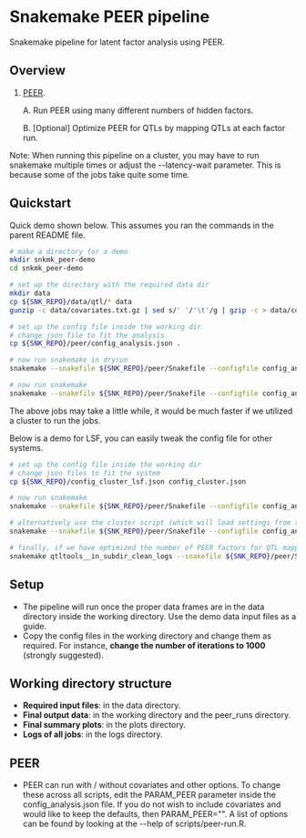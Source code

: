 Snakemake PEER pipeline
=======================

Snakemake pipeline for latent factor analysis using PEER.


Overview
--------

1. [PEER](https://github.com/PMBio/peer).
    
    A. Run PEER using many different numbers of hidden factors. 
    
    B. [Optional] Optimize PEER for QTLs by mapping QTLs at each factor run. 

Note: When running this pipeline on a cluster, you may have to run snakemake multiple times or adjust the --latency-wait parameter. This is because some of the jobs take quite some time.


Quickstart
----------

Quick demo shown below. This assumes you ran the commands in the parent README file.

```bash
# make a directory for a demo
mkdir snkmk_peer-demo
cd snkmk_peer-demo

# set up the directory with the required data dir
mkdir data
cp ${SNK_REPO}/data/qtl/* data
gunzip -c data/covariates.txt.gz | sed s/' '/'\t'/g | gzip -c > data/covariates.tsv.gz 

# set up the config file inside the working dir
# change json file to fit the analysis
cp ${SNK_REPO}/peer/config_analysis.json .

# now run snakemake in dryrun
snakemake --snakefile ${SNK_REPO}/peer/Snakefile --configfile config_analysis.json --dryrun

# now run snakemake
snakemake --snakefile ${SNK_REPO}/peer/Snakefile --configfile config_analysis.json --printshellcmds
```

The above jobs may take a little while, it would be much faster if we utilized a cluster to run the jobs. 

Below is a demo for LSF, you can easily tweak the config file for other systems.

```bash
# set up the config file inside the working dir
# change json files to fit the system
cp ${SNK_REPO}/config_cluster_lsf.json config_cluster.json

# now run snakemake
snakemake --snakefile ${SNK_REPO}/peer/Snakefile --configfile config_analysis.json --printshellcmds --latency-wait 600 --jobs 999 --cluster-config config_cluster.json --cluster 'bsub -g {cluster.group} -M {cluster.memory} -R {cluster.resources} -J {cluster.name} -oo {cluster.output} -eo {cluster.error}'

# alternatively use the cluster script (which will load settings from the config file)
snakemake --snakefile ${SNK_REPO}/peer/Snakefile --configfile config_analysis.json --printshellcmds --latency-wait 600 --jobs 999 --cluster-config config_cluster.json --cluster ${SNK_REPO}/wrappers/cluster/lsf.py

# finally, if we have optimized the number of PEER factors for QTL mapping, clear the logs for each PEER mapping
snakemake qtltools__in_subdir_clean_logs --snakefile ${SNK_REPO}/peer/Snakefile --configfile config_analysis.json --printshellcmd
```

Setup
-----

* The pipeline will run once the proper data frames are in the data directory inside the working directory. Use the demo data input files as a guide.
* Copy the config files in the working directory and change them as required. For instance, **change the number of iterations to 1000** (strongly suggested).


Working directory structure
---------------------------

* **Required input files**: in the data directory.
* **Final output data**: in the working directory and the peer_runs directory.
* **Final summary plots**: in the plots directory.
* **Logs of all jobs**: in the logs directory.


PEER
----

* PEER can run with / without covariates and other options. To change these across all scripts, edit the PARAM_PEER parameter inside the config_analysis.json file. If you do not wish to include covariates and would like to keep the defaults, then PARAM_PEER="". A list of options can be found by looking at the --help of scripts/peer-run.R.



